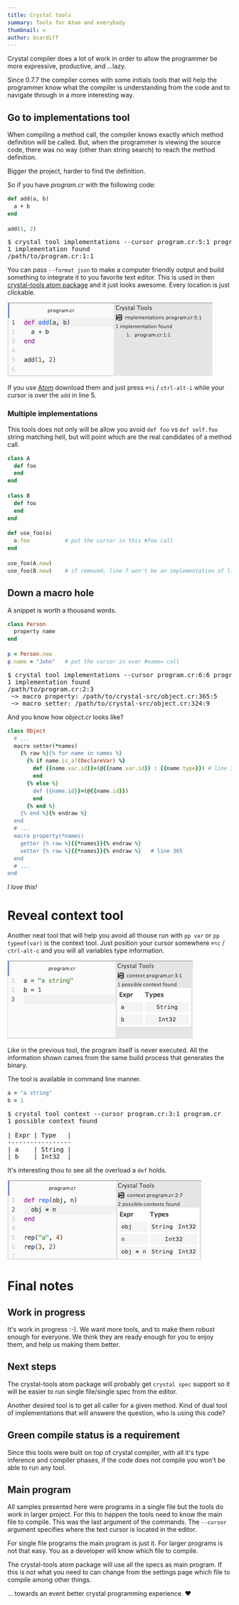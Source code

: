 ```yaml
---
title: Crystal tools
summary: Tools for Atom and everybody
thumbnail: ⚒
author: bcardiff
---
```


Crystal compiler does a lot of work in order to allow the programmer be more expressive, productive, and ...lazy.

Since 0.7.7 the compiler comes with some initials tools that will help the programmer know what the compiler is understanding from the code and to navigate through in a more interesting way.

## Go to implementations tool

When compiling a method call, the compiler knows exactly which method definition will be called. But, when the programmer is viewing the source code, there was no way (other than string search) to reach the method definition.

Bigger the project, harder to find the definition.

So if you have *program.cr* with the following code:

```ruby
def add(a, b)
  a + b
end

add(1, 2)
```

<pre class="code">
$ crystal tool implementations --cursor program.cr:5:1 program.cr
1 implementation found
/path/to/program.cr:1:1
</pre>

You can pass `--format json` to make a computer friendly output and build something to integrate it to you favorite text editor. This is used in then [crystal-tools atom package](https://atom.io/packages/crystal-tools) and it just looks awesome. Every location is just clickable.

<img src="/assets/tools/implementations.png" width="461" height="166" class="center"/>

If you use [Atom](https://atom.io) download them and just press `⌘⌥i` / `ctrl-alt-i` while your cursor is over the `add` in line 5.

### Multiple implementations

This tools does not only will be allow you avoid `def foo` vs `def self.foo` string matching hell, but will point which are the real candidates of a method call.

```ruby
class A
  def foo
  end
end

class B
  def foo
  end
end

def use_foo(o)
  o.foo           # put the cursor in this #foo call
end

use_foo(A.new)
use_foo(B.new)    # if removed, line 7 won't be an implementation of line 12
```


## Down a macro hole

A snippet is worth a thousand words.

```ruby
class Person
  property name
end

p = Person.new
p.name = "John"   # put the cursor in over #name= call
```

<pre class="code">
$ crystal tool implementations --cursor program.cr:6:6 program.cr
1 implementation found
/path/to/program.cr:2:3
 ~> macro property: /path/to/crystal-src/object.cr:365:5
 ~> macro setter: /path/to/crystal-src/object.cr:324:9
</pre>

And you know how *object.cr* looks like?

```ruby
class Object
  # ...
  macro setter(*names)
    {% raw %}{% for name in names %}
      {% if name.is_a?(DeclareVar) %}
        def {{name.var.id}}=(@{{name.var.id}} : {{name.type}}) # line 324
        end
      {% else %}
        def {{name.id}}=(@{{name.id}})
        end
      {% end %}
    {% end %}{% endraw %}
  end
  # ...
  macro property(*names)
    getter {% raw %}{{*names}}{% endraw %}
    setter {% raw %}{{*names}}{% endraw %}   # line 365
  end
  # ...
end
```

*I love this!*

# Reveal context tool

Another neat tool that will help you avoid all thouse run with `pp var` or `pp typeof(var)` is the context tool. Just position your cursor somewhere `⌘⌥c` / `ctrl-alt-c` and you will all variables type information.

<img src="/assets/tools/context.png" width="417" height="176" class="center"/>

Like in the previous tool, the program itself is never executed. All the information shown cames from the same build process that generates the binary.

The tool is available in command line manner.

```ruby
a = "a string"
b = 1

```

<pre class="code">
$ crystal tool context --cursor program.cr:3:1 program.cr
1 possible context found

| Expr | Type   |
-----------------
| a    | String |
| b    | Int32  |
</pre>

It's interesting thou to see all the overload a `def` holds.

<img src="/assets/tools/context2.png" width="436" height="179" class="center"/>

# Final notes

## Work in progress

It's work in progress :-). We want more tools, and to make them robust enough for everyone. We think they are ready enough for you to enjoy them, and help us making them better.

## Next steps

The crystal-tools atom package will probably get `crystal spec` support so it will be easier to run single file/single spec from the editor.

Another desired tool is to get all caller for a given method. Kind of dual tool of implementations that will answere the question, who is using this code?

## Green compile status is a requirement

Since this tools were built on top of crystal compiler, with all it's type inference and compiler phases, if the code does not compile you won't be able to run any tool.

## Main program

All samples presented here were programs in a single file but the tools do work in larger project. For this to happen the tools need to know the main file to compile. This was the last argument of the commands. The `--cursor` argument specifies where the text cursor is located in the editor.

For single file programs the main program is just it. For larger programs is not that easy. You as a developer will know which file to compile.

The crystal-tools atom package will use all the specs as main program. If this is not what you need to can change from the settings page which file to compile among other things.

... towards an event better crystal programming experience. ❤
